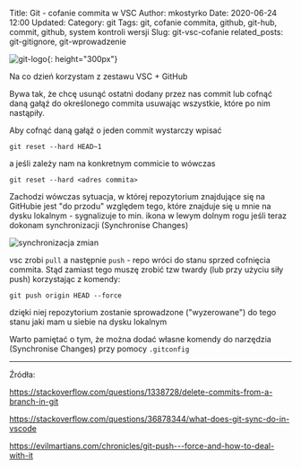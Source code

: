 Title: Git - cofanie commita w VSC
Author: mkostyrko
Date: 2020-06-24 12:00
Updated:
Category: git
Tags: git, cofanie commita, github, git-hub, commit, github, system kontroli wersji
Slug: git-vsc-cofanie
related_posts: git-gitignore, git-wprowadzenie

![git-logo](https://buddy.works/guides/thumbnails/cover-first-steps-git.png#center){: height="300px"}

Na co dzień korzystam z zestawu VSC + GitHub

Bywa tak, że chcę usunąć ostatni dodany przez nas commit lub cofnąć daną gałąź do określonego commita usuwając wszystkie, które po nim nastąpiły.

Aby cofnąć daną gałąź o jeden commit wystarczy wpisać

    git reset --hard HEAD~1

a jeśli zależy nam na konkretnym commicie to wówczas

    git reset --hard <adres commita>

Zachodzi wówczas sytuacja, w której repozytorium znajdujące się na GitHubie jest "do przodu" względem tego, które znajduje się u mnie na dysku lokalnym - sygnalizuje to min. ikona w lewym dolnym rogu jeśli teraz dokonam synchronizacji (Synchronise Changes)

![synchronizacja zmian](https://i.stack.imgur.com/P5VKm.png)

vsc zrobi `pull` a następnie `push` - repo wróci do stanu sprzed cofnięcia commita. Stąd zamiast tego muszę zrobić tzw twardy (lub przy użyciu siły push) korzystając z komendy:

    git push origin HEAD --force

dzięki niej repozytorium zostanie sprowadzone ("wyzerowane") do tego stanu jaki mam u siebie na dysku lokalnym

Warto pamiętać o tym, że można dodać własne komendy do narzędzia (Synchronise Changes) przy pomocy `.gitconfig`

---
Źródła:

https://stackoverflow.com/questions/1338728/delete-commits-from-a-branch-in-git

https://stackoverflow.com/questions/36878344/what-does-git-sync-do-in-vscode

https://evilmartians.com/chronicles/git-push---force-and-how-to-deal-with-it